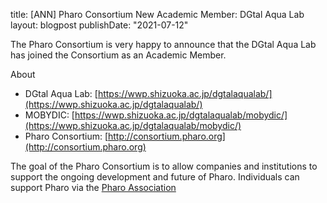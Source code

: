 title: [ANN] Pharo Consortium New Academic Member: DGtal Aqua Lab
layout: blogpost
publishDate: "2021-07-12"

The Pharo Consortium is very happy to announce that the DGtal Aqua Lab has joined the Consortium as an Academic Member.

About

- DGtal Aqua Lab: [https://wwp.shizuoka.ac.jp/dgtalaqualab/](https://wwp.shizuoka.ac.jp/dgtalaqualab/)
- MOBYDIC: [https://wwp.shizuoka.ac.jp/dgtalaqualab/mobydic/](https://wwp.shizuoka.ac.jp/dgtalaqualab/mobydic/)
- Pharo Consortium: [http://consortium.pharo.org](http://consortium.pharo.org)


The goal of the Pharo Consortium is to allow companies and institutions to support the ongoing development and future of Pharo.
Individuals can support Pharo via the [Pharo Association](http://association.pharo.org)